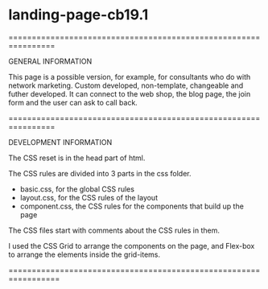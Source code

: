# landing-page-cb19.1
================================================================

GENERAL INFORMATION

This page is a possible version, for example, for consultants who do with network
marketing.
Custom developed, non-template, changeable and futher developed. 
It can connect to the web shop, the blog page, the join form and the user can ask
to call back.

================================================================

DEVELOPMENT INFORMATION

The CSS reset is in the head part of html.

The CSS rules are divided into 3 parts in the css folder.
  - basic.css, for the global CSS rules
  - layout.css, for the CSS rules of the layout
  - component.css, the CSS rules for the components that build up the page

The CSS files start with comments about the CSS rules in them.

I used the CSS Grid to arrange the components on the page, and Flex-box to arrange
the elements inside the grid-items.

=================================================================
